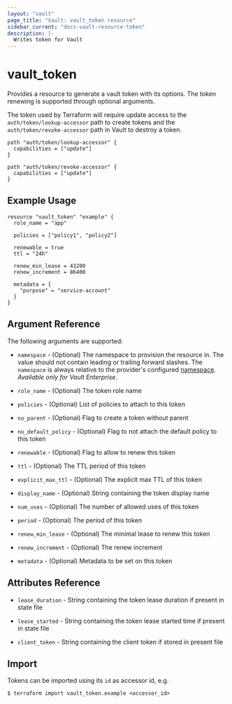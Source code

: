 ```yaml
---
layout: "vault"
page_title: "Vault: vault_token resource"
sidebar_current: "docs-vault-resource-token"
description: |-
  Writes token for Vault
---
```


# vault\_token

Provides a resource to generate a vault token with its options. The token renewing is supported through optional
arguments.

The token used by Terraform will require update access to the `auth/token/lookup-accessor`
path to create tokens and the `auth/token/revoke-accessor` path in Vault to
destroy a token.

```hcl
path "auth/token/lookup-accessor" {
  capabilities = ["update"]
}

path "auth/token/revoke-accessor" {
  capabilities = ["update"]
}
```

## Example Usage

```hcl
resource "vault_token" "example" {
  role_name = "app"

  policies = ["policy1", "policy2"]

  renewable = true
  ttl = "24h"

  renew_min_lease = 43200
  renew_increment = 86400

  metadata = {
    "purpose" = "service-account"
  }
}
```

## Argument Reference

The following arguments are supported:

* `namespace` - (Optional) The namespace to provision the resource in.
  The value should not contain leading or trailing forward slashes.
  The `namespace` is always relative to the provider's configured [namespace](../index.html#namespace).
   *Available only for Vault Enterprise*.

* `role_name` - (Optional) The token role name

* `policies` - (Optional) List of policies to attach to this token

* `no_parent` - (Optional) Flag to create a token without parent

* `no_default_policy` - (Optional) Flag to not attach the default policy to this token

* `renewable` - (Optional) Flag to allow to renew this token

* `ttl` - (Optional) The TTL period of this token

* `explicit_max_ttl` - (Optional) The explicit max TTL of this token

* `display_name` - (Optional) String containing the token display name

* `num_uses` - (Optional) The number of allowed uses of this token

* `period` - (Optional) The period of this token

* `renew_min_lease` - (Optional) The minimal lease to renew this token

* `renew_increment` - (Optional) The renew increment

* `metadata` - (Optional) Metadata to be set on this token

## Attributes Reference

* `lease_duration` - String containing the token lease duration if present in state file

* `lease_started` - String containing the token lease started time if present in state file

* `client_token` - String containing the client token if stored in present file

## Import

Tokens can be imported using its `id` as accessor id, e.g.

```
$ terraform import vault_token.example <accessor_id>
```
